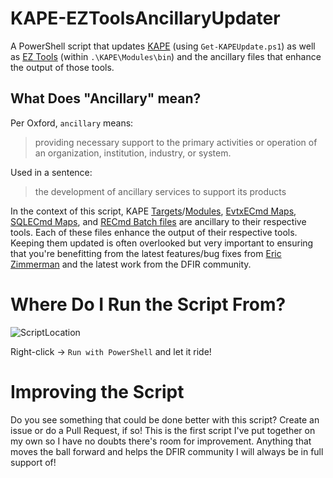 # KAPE-EZToolsAncillaryUpdater
A PowerShell script that updates [KAPE](https://www.kroll.com/en/insights/publications/cyber/kroll-artifact-parser-extractor-kape) (using `Get-KAPEUpdate.ps1`) as well as [EZ Tools](https://ericzimmerman.github.io/#!index.md) (within `.\KAPE\Modules\bin`) and the ancillary files that enhance the output of those tools.

## What Does "Ancillary" mean?

Per Oxford, `ancillary` means:
  
> providing necessary support to the primary activities or operation of an organization, institution, industry, or system.
    
Used in a sentence:
    
> the development of ancillary services to support its products

In the context of this script, KAPE [Targets](https://github.com/EricZimmerman/KapeFiles/tree/master/Targets)/[Modules](https://github.com/EricZimmerman/KapeFiles/tree/master/Modules), [EvtxECmd Maps](https://github.com/EricZimmerman/evtx/tree/master/evtx/Maps), [SQLECmd Maps](https://github.com/EricZimmerman/SQLECmd/tree/master/SQLMap/Maps), and [RECmd Batch files](https://github.com/EricZimmerman/RECmd/tree/master/BatchExamples) are ancillary to their respective tools. Each of these files enhance the output of their respective tools. Keeping them updated is often overlooked but very important to ensuring that you're benefitting from the latest features/bug fixes from [Eric Zimmerman](https://github.com/EricZimmerman) and the latest work from the DFIR community. 

# Where Do I Run the Script From?

![ScriptLocation](https://github.com/rathbuna/KAPE-EZToolsAncillaryUpdater/blob/main/Pictures/ScriptLocation.jpg)

Right-click -> `Run with PowerShell` and let it ride!

# Improving the Script
Do you see something that could be done better with this script? Create an issue or do a Pull Request, if so! This is the first script I've put together on my own so I have no doubts there's room for improvement. Anything that moves the ball forward and helps the DFIR community I will always be in full support of!
